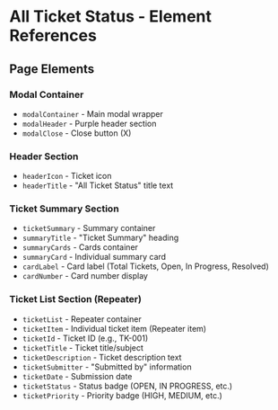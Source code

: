 # All Ticket Status - Element References

## Page Elements

### Modal Container
- `modalContainer` - Main modal wrapper
- `modalHeader` - Purple header section
- `modalClose` - Close button (X)

### Header Section
- `headerIcon` - Ticket icon
- `headerTitle` - "All Ticket Status" title text

### Ticket Summary Section
- `ticketSummary` - Summary container
- `summaryTitle` - "Ticket Summary" heading
- `summaryCards` - Cards container
- `summaryCard` - Individual summary card
- `cardLabel` - Card label (Total Tickets, Open, In Progress, Resolved)
- `cardNumber` - Card number display

### Ticket List Section (Repeater)
- `ticketList` - Repeater container
- `ticketItem` - Individual ticket item (Repeater item)
- `ticketId` - Ticket ID (e.g., TK-001)
- `ticketTitle` - Ticket title/subject
- `ticketDescription` - Ticket description text
- `ticketSubmitter` - "Submitted by" information
- `ticketDate` - Submission date
- `ticketStatus` - Status badge (OPEN, IN PROGRESS, etc.)
- `ticketPriority` - Priority badge (HIGH, MEDIUM, etc.)
